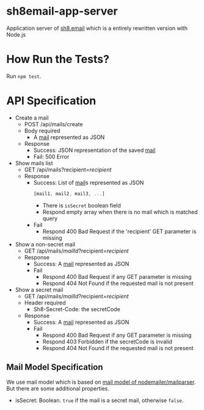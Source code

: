 # sh8email-app-server

Application server of [sh8.email](https://sh8.email) which is a entirely rewritten version with Node.js

# How Run the Tests?

Run `npm test`.

# API Specification

- Create a mail
  - POST /api/mails/create
  - Body required
    - A [mail](#mail-model-specification) represented as JSON
  - Response
    - Success: JSON representation of the saved [mail](#mail-model-specification)
    - Fail: 500 Error
- Show mails list
  - GET /api/mails?recipient=*recipient*
  - Response
    - Success: List of [mail](#mail-model-specification)s represented as JSON
      ```javascript
      [mail1, mail2, mail3, ...]
      ```
      - There is `isSecret` boolean field
      - Respond empty array when there is no mail which is matched query
    - Fail
      - Respond 400 Bad Request if the 'recipient' GET parameter is missing
- Show a non-secret mail
  - GET /api/mails/*mailId*?recipient=*recipient*
  - Response
    - Success: A [mail](#mail-model-specification) represented as JSON
    - Fail
      - Respond 400 Bad Request if any GET parameter is missing
      - Respond 404 Not Found if the requested mail is not present
- Show a secret mail
  - GET /api/mails/*mailId*?recipient=*recipient*
  - Header required
    - Sh8-Secret-Code: the secretCode
  - Response
    - Success: A [mail](#mail-model-specification) represented as JSON
    - Fail
      - Respond 400 Bad Request if any GET parameter is missing
      - Respond 403 Forbidden if the secretCode is invalid
      - Respond 404 Not Found if the requested mail is not present

## Mail Model Specification

We use mail model which is based on [mail model of nodemailer/mailparser](https://github.com/nodemailer/mailparser#mail-object).
But there are some additional properties.
- isSecret: Boolean. `true` if the mail is a secret mail, otherwise `false`.
